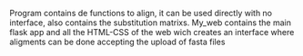 Program contains de functions to align, it can be used directly with no interface, also contains the substitution matrixs.
My_web contains the main flask app and all the HTML-CSS of the web wich creates an interface where aligments can be done accepting the upload of fasta files
